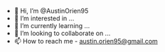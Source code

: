 - 👋 Hi, I’m @AustinOrien95
- 👀 I’m interested in ...
- 🌱 I’m currently learning ...
- 💞️ I’m looking to collaborate on ...
- 📫 How to reach me - austin.orien95@gmail.com

<!---
AustinOrien95/AustinOrien95 is a ✨ special ✨ repository because its `README.md` (this file) appears on your GitHub profile.
You can click the Preview link to take a look at your changes.
--->
